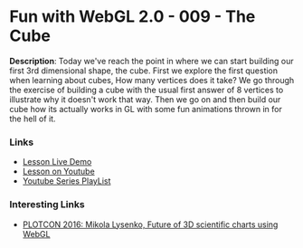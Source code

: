 # Fun with WebGL 2.0 - 009 - The Cube

**Description**:
Today we've reach the point in where we can start building our first 3rd dimensional shape, the cube. First we explore the first question when learning about cubes, How many vertices does it take? We go through the exercise of building a cube with the usual first answer of 8 vertices to illustrate why it doesn't work that way. Then we go on and then build our cube how its actually works in GL with some fun animations thrown in for the hell of it.

### Links
* [Lesson Live Demo](http://rawgit.com/sketchpunk/FunWithWebGL2/master/lesson_009/demo.html)
* [Lesson on Youtube](https://www.youtube.com/watch?v=BInLrSQmCw4)
* [Youtube Series PlayList](https://www.youtube.com/playlist?list=PLMinhigDWz6emRKVkVIEAaePW7vtIkaIF)

### Interesting Links
* [PLOTCON 2016: Mikola Lysenko, Future of 3D scientific charts using WebGL](https://www.youtube.com/watch?v=rFjszW5L2aw)
